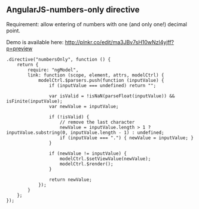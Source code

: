 AngularJS-numbers-only directive
----------------------------------

Requirement: allow entering of numbers with one (and only one!) decimal point. 

Demo is available here: http://plnkr.co/edit/ma3JBv7sH10wNzl4yjff?p=preview

```
.directive("numbersOnly", function () {
    return {
        require: "ngModel",
        link: function (scope, element, attrs, modelCtrl) {
            modelCtrl.$parsers.push(function (inputValue) {
                if (inputValue === undefined) return "";

                var isValid = !isNaN(parseFloat(inputValue)) && isFinite(inputValue);
                var newValue = inputValue;

                if (!isValid) {
                    // remove the last character 
                    newValue = inputValue.length > 1 ? inputValue.substring(0, inputValue.length - 1) : undefined;
                    if (inputValue === ".") { newValue = inputValue; }
                }

                if (newValue != inputValue) {
                    modelCtrl.$setViewValue(newValue);
                    modelCtrl.$render();
                }

                return newValue;
            });
        }
    };
});
```
